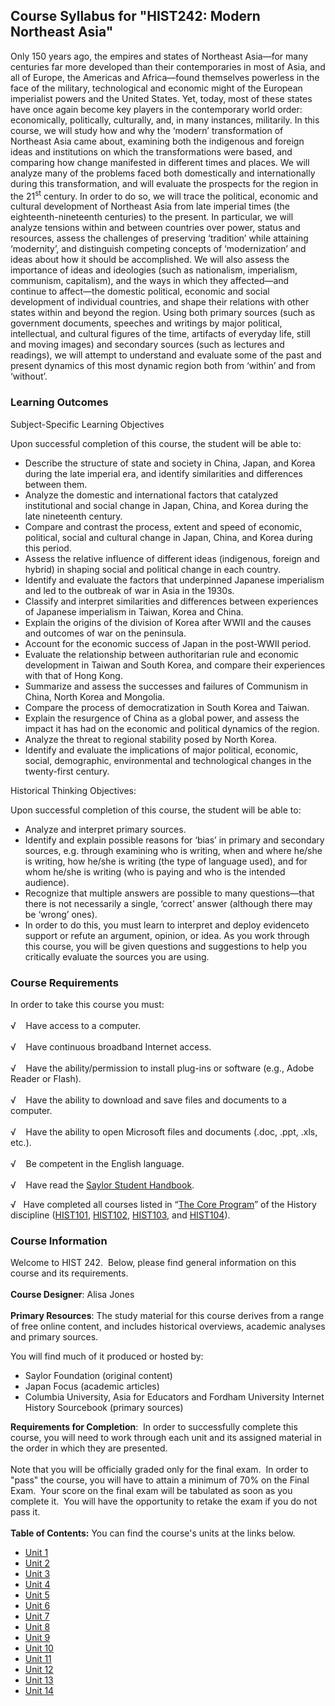 Course Syllabus for "HIST242: Modern Northeast Asia"
----------------------------------------------------

Only 150 years ago, the empires and states of Northeast Asia—for many
centuries far more developed than their contemporaries in most of Asia,
and all of Europe, the Americas and Africa—found themselves powerless in
the face of the military, technological and economic might of the
European imperialist powers and the United States. Yet, today, most of
these states have once again become key players in the contemporary
world order: economically, politically, culturally, and, in many
instances, militarily. In this course, we will study how and why the
‘modern’ transformation of Northeast Asia came about, examining both the
indigenous and foreign ideas and institutions on which the
transformations were based, and comparing how change manifested in
different times and places. We will analyze many of the problems faced
both domestically and internationally during this transformation, and
will evaluate the prospects for the region in the 21<sup>st</sup>
century. In order to do so, we will trace the political, economic and
cultural development of Northeast Asia from late imperial times (the
eighteenth-nineteenth centuries) to the present. In particular, we will
analyze tensions within and between countries over power, status and
resources, assess the challenges of preserving ‘tradition’ while
attaining ‘modernity’, and distinguish competing concepts of
‘modernization’ and ideas about how it should be accomplished. We will
also assess the importance of ideas and ideologies (such as nationalism,
imperialism, communism, capitalism), and the ways in which they
affected—and continue to affect—the domestic political, economic and
social development of individual countries, and shape their relations
with other states within and beyond the region. Using both primary
sources (such as government documents, speeches and writings by major
political, intellectual, and cultural figures of the time, artifacts of
everyday life, still and moving images) and secondary sources (such as
lectures and readings), we will attempt to understand and evaluate some
of the past and present dynamics of this most dynamic region both from
‘within’ and from ‘without’.

### Learning Outcomes

Subject-Specific Learning Objectives  
  
 Upon successful completion of this course, the student will be able
to:  

-   Describe the structure of state and society in China, Japan, and
    Korea during the late imperial era, and identify similarities and
    differences between them.
-   Analyze the domestic and international factors that catalyzed
    institutional and social change in Japan, China, and Korea during
    the late nineteenth century.
-   Compare and contrast the process, extent and speed of economic,
    political, social and cultural change in Japan, China, and Korea
    during this period.
-   Assess the relative influence of different ideas (indigenous,
    foreign and hybrid) in shaping social and political change in each
    country.
-   Identify and evaluate the factors that underpinned Japanese
    imperialism and led to the outbreak of war in Asia in the 1930s.
-   Classify and interpret similarities and differences between
    experiences of Japanese imperialism in Taiwan, Korea and China.
-   Explain the origins of the division of Korea after WWII and the
    causes and outcomes of war on the peninsula.
-   Account for the economic success of Japan in the post-WWII period.
-   Evaluate the relationship between authoritarian rule and economic
    development in Taiwan and South Korea, and compare their experiences
    with that of Hong Kong.
-   Summarize and assess the successes and failures of Communism in
    China, North Korea and Mongolia.
-   Compare the process of democratization in South Korea and Taiwan.
-   Explain the resurgence of China as a global power, and assess the
    impact it has had on the economic and political dynamics of the
    region.
-   Analyze the threat to regional stability posed by North Korea.
-   Identify and evaluate the implications of major political, economic,
    social, demographic, environmental and technological changes in the
    twenty-first century.

Historical Thinking Objectives:  
  
 Upon successful completion of this course, the student will be able
to:  

-   Analyze and interpret primary sources.
-   Identify and explain possible reasons for ‘bias’ in primary and
    secondary sources, e.g. through examining who is writing, when and
    where he/she is writing, how he/she is writing (the type of language
    used), and for whom he/she is writing (who is paying and who is the
    intended audience).
-   Recognize that multiple answers are possible to many questions—that
    there is not necessarily a single, ‘correct’ answer (although there
    may be ‘wrong’ ones). 
-   In order to do this, you must learn to interpret and deploy
    evidenceto support or refute an argument, opinion, or idea. As you
    work through this course, you will be given questions and
    suggestions to help you critically evaluate the sources you are
    using.

### Course Requirements

In order to take this course you must:  
    
 √    Have access to a computer.  
    
 √    Have continuous broadband Internet access.  
    
 √    Have the ability/permission to install plug-ins or software (e.g.,
Adobe Reader or Flash).  
    
 √    Have the ability to download and save files and documents to a
computer.  
    
 √    Have the ability to open Microsoft files and documents (.doc,
.ppt, .xls, etc.).  
    
 √    Be competent in the English language.  
        
 √    Have read the [Saylor Student
Handbook](http://www.saylor.org/site/wp-content/uploads/2012/05/Saylor-StudentHandbook.pdf).  
  
 √   Have completed all courses listed in “[The Core
Program](http://www.saylor.org/majors/history/)” of the History
discipline ([HIST101](http://www.saylor.org/courses/hist101/),
[HIST102](http://www.saylor.org/courses/hist102/),
[HIST103](http://www.saylor.org/courses/hist103/), and
[HIST104](http://www.saylor.org/courses/hist104/)).

### Course Information

Welcome to HIST 242.  Below, please find general information on this
course and its requirements.   
    
 **Course Designer**: Alisa Jones  
    
 **Primary Resources**: The study material for this course derives from
a range of free online content, and includes historical overviews,
academic analyses and primary sources.  
  
 You will find much of it produced or hosted by:

-   Saylor Foundation (original content)
-   Japan Focus (academic articles)
-   Columbia University, Asia for Educators and Fordham University
    Internet History Sourcebook (primary sources)   

**Requirements for Completion**:  In order to successfully complete this
course, you will need to work through each unit and its assigned
material in the order in which they are presented.   
    
 Note that you will be officially graded only for the final exam.  In
order to "pass" the course, you will have to attain a minimum of 70% on
the Final Exam.  Your score on the final exam will be tabulated as soon
as you complete it.  You will have the opportunity to retake the exam if
you do not pass it.  
    
**Table of Contents:** You can find the course's units at the links below.

- [Unit 1](https://legacy.saylor.org/hist242/Unit01/)
- [Unit 2](https://legacy.saylor.org/hist242/Unit02/)
- [Unit 3](https://legacy.saylor.org/hist242/Unit03/)
- [Unit 4](https://legacy.saylor.org/hist242/Unit04/)
- [Unit 5](https://legacy.saylor.org/hist242/Unit05/)
- [Unit 6](https://legacy.saylor.org/hist242/Unit06/)
- [Unit 7](https://legacy.saylor.org/hist242/Unit07/)
- [Unit 8](https://legacy.saylor.org/hist242/Unit08/)
- [Unit 9](https://legacy.saylor.org/hist242/Unit09/)
- [Unit 10](https://legacy.saylor.org/hist242/Unit10/)
- [Unit 11](https://legacy.saylor.org/hist242/Unit11/)
- [Unit 12](https://legacy.saylor.org/hist242/Unit12/)
- [Unit 13](https://legacy.saylor.org/hist242/Unit13/)
- [Unit 14](https://legacy.saylor.org/hist242/Unit14/)
